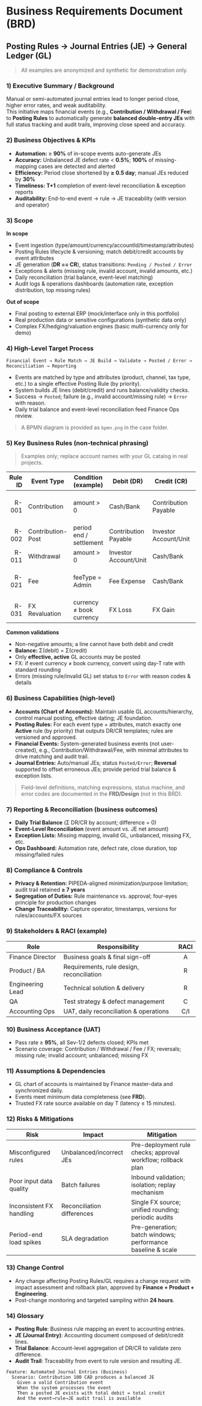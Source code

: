 # Business Requirements Document (BRD)
## Posting Rules → Journal Entries (JE) → General Ledger (GL)

> All examples are anonymized and synthetic for demonstration only.

### 1) Executive Summary / Background
Manual or semi-automated journal entries lead to longer period close, higher error rates, and weak auditability.  
This initiative maps financial events (e.g., **Contribution / Withdrawal / Fee**) to **Posting Rules** to automatically generate **balanced double-entry JEs** with full status tracking and audit trails, improving close speed and accuracy.

### 2) Business Objectives & KPIs
- **Automation:** ≥ **90%** of in-scope events auto-generate JEs  
- **Accuracy:** Unbalanced JE defect rate < **0.5%**; **100%** of missing-mapping cases are detected and alerted  
- **Efficiency:** Period close shortened by **≥ 0.5 day**; manual JEs reduced by **30%**  
- **Timeliness:** **T+1** completion of event-level reconciliation & exception reports  
- **Auditability:** End-to-end event → rule → JE traceability (with version and operator)

### 3) Scope
**In scope**
- Event ingestion (type/amount/currency/accountId/timestamp/attributes)
- Posting Rules lifecycle & versioning; match debit/credit accounts by event attributes
- JE generation (**DR == CR**), status transitions: `Pending / Posted / Error`
- Exceptions & alerts (missing rule, invalid account, invalid amounts, etc.)
- Daily reconciliation (trial balance, event-level matching)
- Audit logs & operations dashboards (automation rate, exception distribution, top missing rules)

**Out of scope**
- Final posting to external ERP (mock/interface only in this portfolio)
- Real production data or sensitive configurations (synthetic data only)
- Complex FX/hedging/valuation engines (basic multi-currency only for demo)

### 4) High-Level Target Process
`Financial Event → Rule Match → JE Build → Validate → Posted / Error → Reconciliation → Reporting`

- Events are matched by type and attributes (product, channel, tax type, etc.) to a single effective Posting Rule (by priority).
- System builds JE lines (debit/credit) and runs balance/validity checks.
- Success → `Posted`; failure (e.g., invalid account/missing rule) → `Error` with reason.
- Daily trial balance and event-level reconciliation feed Finance Ops review.

> A BPMN diagram is provided as `bpmn.png` in the case folder.

### 5) Key Business Rules (non-technical phrasing)
> Examples only; replace account names with your GL catalog in real projects.

| Rule ID | Event Type           | Condition (example)         | Debit (DR)              | Credit (CR)                 | Note                                   |
|--------:|----------------------|-----------------------------|-------------------------|-----------------------------|----------------------------------------|
| R-001   | Contribution         | amount > 0                  | Cash/Bank               | Contribution Payable        | Cash in; recognize payable to investor |
| R-002   | Contribution-Post    | period end / settlement     | Contribution Payable    | Investor Account/Unit       | Move payable to investor equity        |
| R-011   | Withdrawal           | amount > 0                  | Investor Account/Unit   | Cash/Bank                   | Investor redemption                     |
| R-021   | Fee                  | feeType = Admin             | Fee Expense             | Cash/Bank                   | Policy-dependent revenue/expense side   |
| R-031   | FX Revaluation       | currency ≠ book currency    | FX Loss                 | FX Gain                     | Period-end reval (demo)                 |

**Common validations**
- Non-negative amounts; a line cannot have both debit and credit
- **Balance:** Σ(debit) = Σ(credit)
- Only **effective, active** GL accounts may be posted
- FX: if event currency ≠ book currency, convert using day-T rate with standard rounding
- Errors (missing rule/invalid GL) set status to `Error` with reason codes & details

### 6) Business Capabilities (high-level)
- **Accounts (Chart of Accounts):** Maintain usable GL accounts/hierarchy, control manual posting, effective dating; JE foundation.  
- **Posting Rules:** For each event type + attributes, match exactly one **Active** rule (by priority) that outputs DR/CR templates; rules are versioned and approved.  
- **Financial Events:** System-generated business events (not user-created), e.g., Contribution/Withdrawal/Fee, with minimal attributes to drive matching and audit trail.  
- **Journal Entries:** Auto/manual JEs; status `Posted/Error`; **Reversal** supported to offset erroneous JEs; provide period trial balance & exception lists.

> Field-level definitions, matching expressions, status machine, and error codes are documented in the **FRD/Design** (not in this BRD).

### 7) Reporting & Reconciliation (business outcomes)
- **Daily Trial Balance** (Σ DR/CR by account; difference = 0)  
- **Event-Level Reconciliation** (event amount vs. JE net amount)  
- **Exception Lists:** Missing mapping, invalid GL, unbalanced, missing FX, etc.  
- **Ops Dashboard:** Automation rate, defect rate, close duration, top missing/failed rules

### 8) Compliance & Controls
- **Privacy & Retention:** PIPEDA-aligned minimization/purpose limitation; audit trail retained **≥ 7 years**  
- **Segregation of Duties:** Rule maintenance vs. approval; four-eyes principle for production changes  
- **Change Traceability:** Capture operator, timestamps, versions for rules/accounts/FX sources

### 9) Stakeholders & RACI (example)
| Role              | Responsibility                          | RACI |
|-------------------|------------------------------------------|:---:|
| Finance Director  | Business goals & final sign-off          |  A  |
| Product / BA      | Requirements, rule design, reconciliation|  R  |
| Engineering Lead  | Technical solution & delivery            |  R  |
| QA                | Test strategy & defect management        |  C  |
| Accounting Ops    | UAT, daily reconciliation & operations   | C/I |

### 10) Business Acceptance (UAT)
- Pass rate ≥ **95%**, all Sev-1/2 defects closed; KPIs met  
- Scenario coverage: Contribution / Withdrawal / Fee / FX; reversals; missing rule; invalid account; unbalanced; missing FX

### 11) Assumptions & Dependencies
- GL chart of accounts is maintained by Finance master-data and synchronized daily.
- Events meet minimum data completeness (see **FRD**).
- Trusted FX rate source available on day T (latency ≤ 15 minutes).

### 12) Risks & Mitigations
| Risk                     | Impact                       | Mitigation                                                    |
|--------------------------|------------------------------|---------------------------------------------------------------|
| Misconfigured rules      | Unbalanced/incorrect JEs     | Pre-deployment rule checks; approval workflow; rollback plan  |
| Poor input data quality  | Batch failures                | Inbound validation; isolation; replay mechanism               |
| Inconsistent FX handling | Reconciliation differences    | Single FX source; unified rounding; periodic audits           |
| Period-end load spikes   | SLA degradation               | Pre-generation; batch windows; performance baseline & scale   |

### 13) Change Control
- Any change affecting Posting Rules/GL requires a change request with impact assessment and rollback plan, approved by **Finance + Product + Engineering**.
- Post-change monitoring and targeted sampling within **24 hours**.

### 14) Glossary
- **Posting Rule**: Business rule mapping an event to accounting entries.  
- **JE (Journal Entry)**: Accounting document composed of debit/credit lines.  
- **Trial Balance**: Account-level aggregation of DR/CR to validate zero difference.  
- **Audit Trail**: Traceability from event to rule version and resulting JE.

```gherkin
Feature: Automated Journal Entries (Business)
  Scenario: Contribution 100 CAD produces a balanced JE
    Given a valid Contribution event
    When the system processes the event
    Then a posted JE exists with total debit = total credit
    And the event→rule→JE audit trail is available

